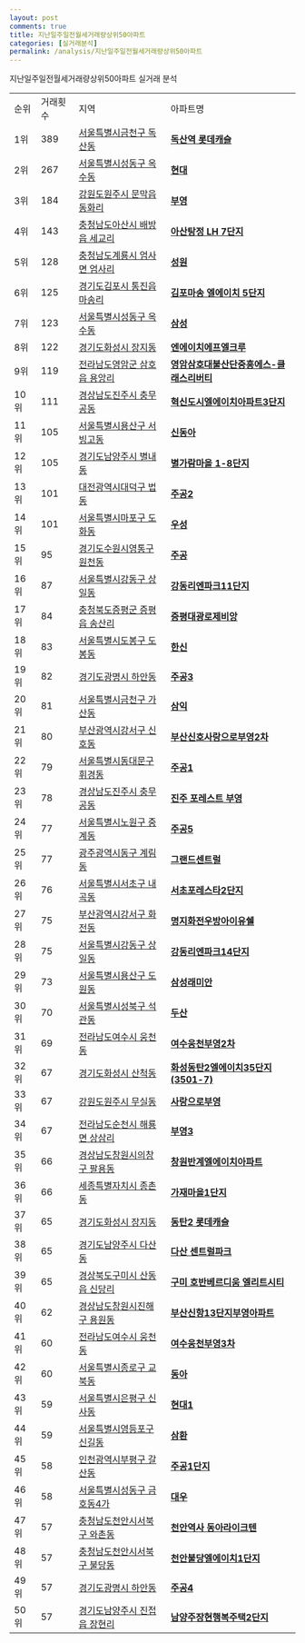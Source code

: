```yaml
---
layout: post
comments: true
title: 지난일주일전월세거래량상위50아파트
categories: [실거래분석]
permalink: /analysis/지난일주일전월세거래량상위50아파트
---
```


지난일주일전월세거래량상위50아파트 실거래 분석

<table>
  <tr>
    <td>순위</td>
    <td>거래횟수</td>
    <td>지역</td>
    <td>아파트명</td>
  </tr>

  <tr>
    <td>1위</td>
    <td>389</td>
    <td><a href="/apt/서울특별시금천구독산동">서울특별시금천구 독산동</a></td>
    <td colspan="4" style="font-weight: bold;"><a href="https://search.naver.com/search.naver?query=독산동 독산역 롯데캐슬">독산역 롯데캐슬</a></td>
  </tr>

  <tr>
    <td>2위</td>
    <td>267</td>
    <td><a href="/apt/서울특별시성동구옥수동">서울특별시성동구 옥수동</a></td>
    <td colspan="4" style="font-weight: bold;"><a href="https://search.naver.com/search.naver?query=옥수동 현대">현대</a></td>
  </tr>

  <tr>
    <td>3위</td>
    <td>184</td>
    <td><a href="/apt/강원도원주시문막읍 동화리">강원도원주시 문막읍 동화리</a></td>
    <td colspan="4" style="font-weight: bold;"><a href="https://search.naver.com/search.naver?query=문막읍 동화리 부영">부영</a></td>
  </tr>

  <tr>
    <td>4위</td>
    <td>143</td>
    <td><a href="/apt/충청남도아산시배방읍 세교리">충청남도아산시 배방읍 세교리</a></td>
    <td colspan="4" style="font-weight: bold;"><a href="https://search.naver.com/search.naver?query=배방읍 세교리 아산탕정 LH 7단지">아산탕정 LH 7단지</a></td>
  </tr>

  <tr>
    <td>5위</td>
    <td>128</td>
    <td><a href="/apt/충청남도계룡시엄사면 엄사리">충청남도계룡시 엄사면 엄사리</a></td>
    <td colspan="4" style="font-weight: bold;"><a href="https://search.naver.com/search.naver?query=엄사면 엄사리 성원">성원</a></td>
  </tr>

  <tr>
    <td>6위</td>
    <td>125</td>
    <td><a href="/apt/경기도김포시통진읍 마송리">경기도김포시 통진읍 마송리</a></td>
    <td colspan="4" style="font-weight: bold;"><a href="https://search.naver.com/search.naver?query=통진읍 마송리 김포마송 엘에이치 5단지">김포마송 엘에이치 5단지</a></td>
  </tr>

  <tr>
    <td>7위</td>
    <td>123</td>
    <td><a href="/apt/서울특별시성동구옥수동">서울특별시성동구 옥수동</a></td>
    <td colspan="4" style="font-weight: bold;"><a href="https://search.naver.com/search.naver?query=옥수동 삼성">삼성</a></td>
  </tr>

  <tr>
    <td>8위</td>
    <td>122</td>
    <td><a href="/apt/경기도화성시장지동">경기도화성시 장지동</a></td>
    <td colspan="4" style="font-weight: bold;"><a href="https://search.naver.com/search.naver?query=장지동 엔에이치에프엘크루">엔에이치에프엘크루</a></td>
  </tr>

  <tr>
    <td>9위</td>
    <td>119</td>
    <td><a href="/apt/전라남도영암군삼호읍 용앙리">전라남도영암군 삼호읍 용앙리</a></td>
    <td colspan="4" style="font-weight: bold;"><a href="https://search.naver.com/search.naver?query=삼호읍 용앙리 영암삼호대불산단중흥에스-클래스리버티">영암삼호대불산단중흥에스-클래스리버티</a></td>
  </tr>

  <tr>
    <td>10위</td>
    <td>111</td>
    <td><a href="/apt/경상남도진주시충무공동">경상남도진주시 충무공동</a></td>
    <td colspan="4" style="font-weight: bold;"><a href="https://search.naver.com/search.naver?query=충무공동 혁신도시엘에이치아파트3단지">혁신도시엘에이치아파트3단지</a></td>
  </tr>

  <tr>
    <td>11위</td>
    <td>105</td>
    <td><a href="/apt/서울특별시용산구서빙고동">서울특별시용산구 서빙고동</a></td>
    <td colspan="4" style="font-weight: bold;"><a href="https://search.naver.com/search.naver?query=서빙고동 신동아">신동아</a></td>
  </tr>

  <tr>
    <td>12위</td>
    <td>105</td>
    <td><a href="/apt/경기도남양주시별내동">경기도남양주시 별내동</a></td>
    <td colspan="4" style="font-weight: bold;"><a href="https://search.naver.com/search.naver?query=별내동 별가람마을 1-8단지">별가람마을 1-8단지</a></td>
  </tr>

  <tr>
    <td>13위</td>
    <td>101</td>
    <td><a href="/apt/대전광역시대덕구법동">대전광역시대덕구 법동</a></td>
    <td colspan="4" style="font-weight: bold;"><a href="https://search.naver.com/search.naver?query=법동 주공2">주공2</a></td>
  </tr>

  <tr>
    <td>14위</td>
    <td>101</td>
    <td><a href="/apt/서울특별시마포구도화동">서울특별시마포구 도화동</a></td>
    <td colspan="4" style="font-weight: bold;"><a href="https://search.naver.com/search.naver?query=도화동 우성">우성</a></td>
  </tr>

  <tr>
    <td>15위</td>
    <td>95</td>
    <td><a href="/apt/경기도수원시영통구원천동">경기도수원시영통구 원천동</a></td>
    <td colspan="4" style="font-weight: bold;"><a href="https://search.naver.com/search.naver?query=원천동 주공">주공</a></td>
  </tr>

  <tr>
    <td>16위</td>
    <td>87</td>
    <td><a href="/apt/서울특별시강동구상일동">서울특별시강동구 상일동</a></td>
    <td colspan="4" style="font-weight: bold;"><a href="https://search.naver.com/search.naver?query=상일동 강동리엔파크11단지">강동리엔파크11단지</a></td>
  </tr>

  <tr>
    <td>17위</td>
    <td>84</td>
    <td><a href="/apt/충청북도증평군증평읍 송산리">충청북도증평군 증평읍 송산리</a></td>
    <td colspan="4" style="font-weight: bold;"><a href="https://search.naver.com/search.naver?query=증평읍 송산리 증평대광로제비앙">증평대광로제비앙</a></td>
  </tr>

  <tr>
    <td>18위</td>
    <td>83</td>
    <td><a href="/apt/서울특별시도봉구도봉동">서울특별시도봉구 도봉동</a></td>
    <td colspan="4" style="font-weight: bold;"><a href="https://search.naver.com/search.naver?query=도봉동 한신">한신</a></td>
  </tr>

  <tr>
    <td>19위</td>
    <td>82</td>
    <td><a href="/apt/경기도광명시하안동">경기도광명시 하안동</a></td>
    <td colspan="4" style="font-weight: bold;"><a href="https://search.naver.com/search.naver?query=하안동 주공3">주공3</a></td>
  </tr>

  <tr>
    <td>20위</td>
    <td>81</td>
    <td><a href="/apt/서울특별시금천구가산동">서울특별시금천구 가산동</a></td>
    <td colspan="4" style="font-weight: bold;"><a href="https://search.naver.com/search.naver?query=가산동 삼익">삼익</a></td>
  </tr>

  <tr>
    <td>21위</td>
    <td>80</td>
    <td><a href="/apt/부산광역시강서구신호동">부산광역시강서구 신호동</a></td>
    <td colspan="4" style="font-weight: bold;"><a href="https://search.naver.com/search.naver?query=신호동 부산신호사랑으로부영2차">부산신호사랑으로부영2차</a></td>
  </tr>

  <tr>
    <td>22위</td>
    <td>79</td>
    <td><a href="/apt/서울특별시동대문구휘경동">서울특별시동대문구 휘경동</a></td>
    <td colspan="4" style="font-weight: bold;"><a href="https://search.naver.com/search.naver?query=휘경동 주공1">주공1</a></td>
  </tr>

  <tr>
    <td>23위</td>
    <td>78</td>
    <td><a href="/apt/경상남도진주시충무공동">경상남도진주시 충무공동</a></td>
    <td colspan="4" style="font-weight: bold;"><a href="https://search.naver.com/search.naver?query=충무공동 진주 포레스트 부영">진주 포레스트 부영</a></td>
  </tr>

  <tr>
    <td>24위</td>
    <td>77</td>
    <td><a href="/apt/서울특별시노원구중계동">서울특별시노원구 중계동</a></td>
    <td colspan="4" style="font-weight: bold;"><a href="https://search.naver.com/search.naver?query=중계동 주공5">주공5</a></td>
  </tr>

  <tr>
    <td>25위</td>
    <td>77</td>
    <td><a href="/apt/광주광역시동구계림동">광주광역시동구 계림동</a></td>
    <td colspan="4" style="font-weight: bold;"><a href="https://search.naver.com/search.naver?query=계림동 그랜드센트럴">그랜드센트럴</a></td>
  </tr>

  <tr>
    <td>26위</td>
    <td>76</td>
    <td><a href="/apt/서울특별시서초구내곡동">서울특별시서초구 내곡동</a></td>
    <td colspan="4" style="font-weight: bold;"><a href="https://search.naver.com/search.naver?query=내곡동 서초포레스타2단지">서초포레스타2단지</a></td>
  </tr>

  <tr>
    <td>27위</td>
    <td>75</td>
    <td><a href="/apt/부산광역시강서구화전동">부산광역시강서구 화전동</a></td>
    <td colspan="4" style="font-weight: bold;"><a href="https://search.naver.com/search.naver?query=화전동 명지화전우방아이유쉘">명지화전우방아이유쉘</a></td>
  </tr>

  <tr>
    <td>28위</td>
    <td>75</td>
    <td><a href="/apt/서울특별시강동구상일동">서울특별시강동구 상일동</a></td>
    <td colspan="4" style="font-weight: bold;"><a href="https://search.naver.com/search.naver?query=상일동 강동리엔파크14단지">강동리엔파크14단지</a></td>
  </tr>

  <tr>
    <td>29위</td>
    <td>73</td>
    <td><a href="/apt/서울특별시용산구도원동">서울특별시용산구 도원동</a></td>
    <td colspan="4" style="font-weight: bold;"><a href="https://search.naver.com/search.naver?query=도원동 삼성래미안">삼성래미안</a></td>
  </tr>

  <tr>
    <td>30위</td>
    <td>70</td>
    <td><a href="/apt/서울특별시성북구석관동">서울특별시성북구 석관동</a></td>
    <td colspan="4" style="font-weight: bold;"><a href="https://search.naver.com/search.naver?query=석관동 두산">두산</a></td>
  </tr>

  <tr>
    <td>31위</td>
    <td>69</td>
    <td><a href="/apt/전라남도여수시웅천동">전라남도여수시 웅천동</a></td>
    <td colspan="4" style="font-weight: bold;"><a href="https://search.naver.com/search.naver?query=웅천동 여수웅천부영2차">여수웅천부영2차</a></td>
  </tr>

  <tr>
    <td>32위</td>
    <td>67</td>
    <td><a href="/apt/경기도화성시산척동">경기도화성시 산척동</a></td>
    <td colspan="4" style="font-weight: bold;"><a href="https://search.naver.com/search.naver?query=산척동 화성동탄2엘에이치35단지(3501-7)">화성동탄2엘에이치35단지(3501-7)</a></td>
  </tr>

  <tr>
    <td>33위</td>
    <td>67</td>
    <td><a href="/apt/강원도원주시무실동">강원도원주시 무실동</a></td>
    <td colspan="4" style="font-weight: bold;"><a href="https://search.naver.com/search.naver?query=무실동 사랑으로부영">사랑으로부영</a></td>
  </tr>

  <tr>
    <td>34위</td>
    <td>67</td>
    <td><a href="/apt/전라남도순천시해룡면 상삼리">전라남도순천시 해룡면 상삼리</a></td>
    <td colspan="4" style="font-weight: bold;"><a href="https://search.naver.com/search.naver?query=해룡면 상삼리 부영3">부영3</a></td>
  </tr>

  <tr>
    <td>35위</td>
    <td>66</td>
    <td><a href="/apt/경상남도창원시의창구팔용동">경상남도창원시의창구 팔용동</a></td>
    <td colspan="4" style="font-weight: bold;"><a href="https://search.naver.com/search.naver?query=팔용동 창원반계엘에이치아파트">창원반계엘에이치아파트</a></td>
  </tr>

  <tr>
    <td>36위</td>
    <td>66</td>
    <td><a href="/apt/세종특별자치시종촌동">세종특별자치시 종촌동</a></td>
    <td colspan="4" style="font-weight: bold;"><a href="https://search.naver.com/search.naver?query=종촌동 가재마을1단지">가재마을1단지</a></td>
  </tr>

  <tr>
    <td>37위</td>
    <td>65</td>
    <td><a href="/apt/경기도화성시장지동">경기도화성시 장지동</a></td>
    <td colspan="4" style="font-weight: bold;"><a href="https://search.naver.com/search.naver?query=장지동 동탄2 롯데캐슬">동탄2 롯데캐슬</a></td>
  </tr>

  <tr>
    <td>38위</td>
    <td>65</td>
    <td><a href="/apt/경기도남양주시다산동">경기도남양주시 다산동</a></td>
    <td colspan="4" style="font-weight: bold;"><a href="https://search.naver.com/search.naver?query=다산동 다산 센트럴파크">다산 센트럴파크</a></td>
  </tr>

  <tr>
    <td>39위</td>
    <td>65</td>
    <td><a href="/apt/경상북도구미시산동읍 신당리">경상북도구미시 산동읍 신당리</a></td>
    <td colspan="4" style="font-weight: bold;"><a href="https://search.naver.com/search.naver?query=산동읍 신당리 구미 호반베르디움 엘리트시티">구미 호반베르디움 엘리트시티</a></td>
  </tr>

  <tr>
    <td>40위</td>
    <td>62</td>
    <td><a href="/apt/경상남도창원시진해구용원동">경상남도창원시진해구 용원동</a></td>
    <td colspan="4" style="font-weight: bold;"><a href="https://search.naver.com/search.naver?query=용원동 부산신항13단지부영아파트">부산신항13단지부영아파트</a></td>
  </tr>

  <tr>
    <td>41위</td>
    <td>60</td>
    <td><a href="/apt/전라남도여수시웅천동">전라남도여수시 웅천동</a></td>
    <td colspan="4" style="font-weight: bold;"><a href="https://search.naver.com/search.naver?query=웅천동 여수웅천부영3차">여수웅천부영3차</a></td>
  </tr>

  <tr>
    <td>42위</td>
    <td>60</td>
    <td><a href="/apt/서울특별시종로구교북동">서울특별시종로구 교북동</a></td>
    <td colspan="4" style="font-weight: bold;"><a href="https://search.naver.com/search.naver?query=교북동 동아">동아</a></td>
  </tr>

  <tr>
    <td>43위</td>
    <td>59</td>
    <td><a href="/apt/서울특별시은평구신사동">서울특별시은평구 신사동</a></td>
    <td colspan="4" style="font-weight: bold;"><a href="https://search.naver.com/search.naver?query=신사동 현대1">현대1</a></td>
  </tr>

  <tr>
    <td>44위</td>
    <td>59</td>
    <td><a href="/apt/서울특별시영등포구신길동">서울특별시영등포구 신길동</a></td>
    <td colspan="4" style="font-weight: bold;"><a href="https://search.naver.com/search.naver?query=신길동 삼환">삼환</a></td>
  </tr>

  <tr>
    <td>45위</td>
    <td>58</td>
    <td><a href="/apt/인천광역시부평구갈산동">인천광역시부평구 갈산동</a></td>
    <td colspan="4" style="font-weight: bold;"><a href="https://search.naver.com/search.naver?query=갈산동 주공1단지">주공1단지</a></td>
  </tr>

  <tr>
    <td>46위</td>
    <td>58</td>
    <td><a href="/apt/서울특별시성동구금호동4가">서울특별시성동구 금호동4가</a></td>
    <td colspan="4" style="font-weight: bold;"><a href="https://search.naver.com/search.naver?query=금호동4가 대우">대우</a></td>
  </tr>

  <tr>
    <td>47위</td>
    <td>57</td>
    <td><a href="/apt/충청남도천안시서북구와촌동">충청남도천안시서북구 와촌동</a></td>
    <td colspan="4" style="font-weight: bold;"><a href="https://search.naver.com/search.naver?query=와촌동 천안역사 동아라이크텐">천안역사 동아라이크텐</a></td>
  </tr>

  <tr>
    <td>48위</td>
    <td>57</td>
    <td><a href="/apt/충청남도천안시서북구불당동">충청남도천안시서북구 불당동</a></td>
    <td colspan="4" style="font-weight: bold;"><a href="https://search.naver.com/search.naver?query=불당동 천안불당엘에이치1단지">천안불당엘에이치1단지</a></td>
  </tr>

  <tr>
    <td>49위</td>
    <td>57</td>
    <td><a href="/apt/경기도광명시하안동">경기도광명시 하안동</a></td>
    <td colspan="4" style="font-weight: bold;"><a href="https://search.naver.com/search.naver?query=하안동 주공4">주공4</a></td>
  </tr>

  <tr>
    <td>50위</td>
    <td>57</td>
    <td><a href="/apt/경기도남양주시진접읍 장현리">경기도남양주시 진접읍 장현리</a></td>
    <td colspan="4" style="font-weight: bold;"><a href="https://search.naver.com/search.naver?query=진접읍 장현리 남양주장현행복주택2단지">남양주장현행복주택2단지</a></td>
  </tr>

</table>
